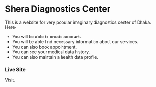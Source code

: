 # Shera Diagnostics Center
This is a website for very popular imaginary diagnostics center of Dhaka.
Here-
- You will be able to create account.
- You will be able find necessary information about our services.
- You can also book appointment.
- You can see your medical data history.
- You can also maintain a health data profile.

### Live Site
[Visit](https://silly-carson-f5d7df.netlify.app/).